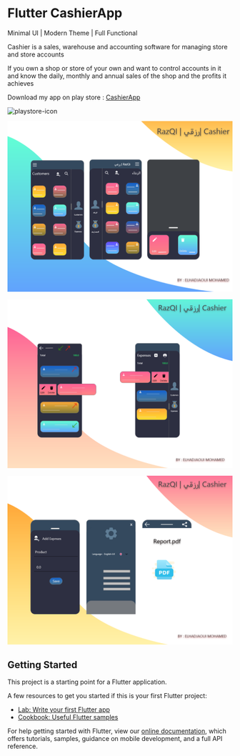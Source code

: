 # Flutter CashierApp
Minimal UI | Modern Theme | Full Functional

Cashier is a sales, warehouse and accounting software for managing store and store accounts

 If you own a shop or store of your own and want to control accounts in it and know the daily, monthly and annual sales of the shop and the profits it achieves

Download my app on play store : [CashierApp](https://play.google.com/store/apps/details?id=com.cashier.qayadapp)

![playstore-icon](https://user-images.githubusercontent.com/43439029/94367916-4f1aed00-00d9-11eb-8ba5-8f746b36b1f1.png)


<p align="center">
  <img src="razqi1.png" alt="flutterCashierApp" title="Screenshot">
</p>

<p align="center">
  <img src="razqi2.png" alt="flutter CashierApp" title="Screenshot">
</p>

<p align="center">
  <img src="razqi3.png" alt="flutter CashierApp" title="Screenshot">
</p>


## Getting Started

This project is a starting point for a Flutter application.

A few resources to get you started if this is your first Flutter project:

- [Lab: Write your first Flutter app](https://flutter.dev/docs/get-started/codelab)
- [Cookbook: Useful Flutter samples](https://flutter.dev/docs/cookbook)

For help getting started with Flutter, view our
[online documentation](https://flutter.dev/docs), which offers tutorials,
samples, guidance on mobile development, and a full API reference.
